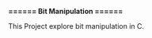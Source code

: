 <h><strong>====== Bit Manipulation ======</strong></h>
<p>This Project explore bit manipulation in C.</p>
